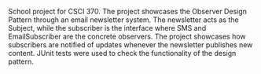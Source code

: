 School project for CSCI 370. The project showcases the Observer Design Pattern through an email newsletter system. The newsletter acts as the Subject, while the subscriber is the interface where SMS and EmailSubscriber are the concrete observers. The project showcases how subscribers are notified of updates whenever the newsletter publishes new content. JUnit tests were used to check the functionality of the design pattern.